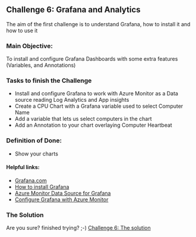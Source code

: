 ## Challenge 6:  Grafana and Analytics

The aim of the first challenge is to understand Grafana, how to install it and how to use it

### Main Objective:
To install and configure Grafana Dashboards with some extra features (Variables, and Annotations)

### Tasks to finish the Challenge
- Install and configure Grafana to work with Azure Monitor as a Data source reading Log Analytics and App insights
- Create a CPU Chart with a Grafana variable used to select Computer Name
- Add a variable that lets us select computers in the chart
- Add an Annotation to your chart overlaying Computer Heartbeat

### Definition of Done:
- Show your charts

#### Helpful links:
- [Grafana.com](https://grafana.com/)
- [How to install Grafana](http://docs.grafana.org/installation/docker/)
- [Azure Monitor Data Source for Grafana](https://grafana.com/docs/grafana/latest/datasources/azuremonitor/)
- [Configure Grafana with Azure Monitor](https://github.com/grafana/azure-monitor-datasource/blob/master/README.md)



### The Solution

Are you sure? finished trying? ;-) 
[Challenge 6: The solution](https://github.com/msghaleb/AzureMonitorHackathon/blob/master/challenges/solution6.md)
